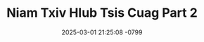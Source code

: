 ---
layout: movie-video-data
date: 2025-03-01 21:25:08 -0799
categories: movie

# Site Attributes
title: "Niam Txiv Hlub Tsis Cuag Part 2"
permalink: "/movie/Niam_Txiv_Hlub_Tsis_Cuag_Part_2"

# Movie Attributes
synopsis: ""
producer: "B C S Productions"
director: ""
writer: ""
video_link: "https://youtu.be/gKhS_RUkV_s?si=W0aAruHTqcyXj5d8"
genre: "Drama"
year: "2007"
release_type: "VHS"
storage: "Center for Hmong Studies"
thumbnail: "/assets/images/movie_thumbnails/Niam Txiv Hlub Tsis Cuag Part 2.jpeg"
publishing_company: "B C S Productions"

# Sequels + Parts
base_movie: "Niam Txiv Hlub Tsis Cuag Part 1"
total_parts: 2
sequel: ""

# Movie Cast
cast:
- name: "Cai Yang"
- name: "Hnub Lis"
- name: "Maum Vwj"
- name: "Kos Ham"
- name: "Tswj Fwm"
- name: "Ya Yaj"
---